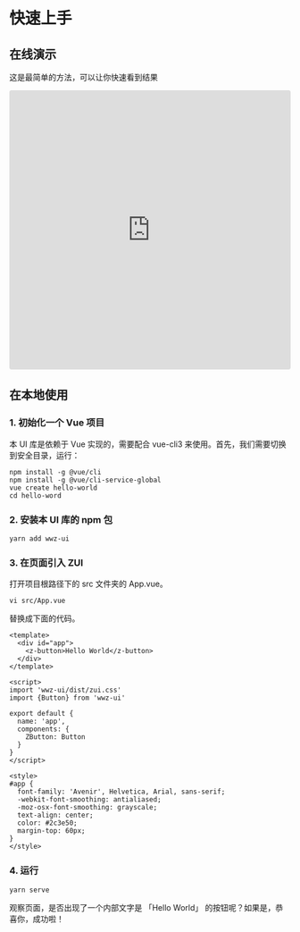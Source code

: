 # 快速上手

## 在线演示 

这是最简单的方法，可以让你快速看到结果

<iframe src="https://codesandbox.io/embed/8xo4m5ywq2?fontsize=14" style="width:100%; height:500px; border:0; border-radius: 4px; overflow:hidden;" sandbox="allow-modals allow-forms allow-popups allow-scripts allow-same-origin"></iframe>


## 在本地使用  

### 1. 初始化一个 Vue 项目

本 UI 库是依赖于 Vue 实现的，需要配合 vue-cli3 来使用。首先，我们需要切换到安全目录，运行：

```vue
npm install -g @vue/cli
npm install -g @vue/cli-service-global
vue create hello-world
cd hello-word
```

### 2. 安装本 UI 库的 npm 包

```text
yarn add wwz-ui
```

### 3. 在页面引入 ZUI

打开项目根路径下的 src 文件夹的 App.vue。

```
vi src/App.vue  
```

替换成下面的代码。

```vue
<template>
  <div id="app">
    <z-button>Hello World</z-button>
  </div>
</template>

<script>
import 'wwz-ui/dist/zui.css'
import {Button} from 'wwz-ui'

export default {
  name: 'app',
  components: {
    ZButton: Button
  }
}
</script>

<style>
#app {
  font-family: 'Avenir', Helvetica, Arial, sans-serif;
  -webkit-font-smoothing: antialiased;
  -moz-osx-font-smoothing: grayscale;
  text-align: center;
  color: #2c3e50;
  margin-top: 60px;
}
</style>
```

### 4. 运行

```bash
yarn serve
```

观察页面，是否出现了一个内部文字是 「Hello World」 的按钮呢？如果是，恭喜你，成功啦！


